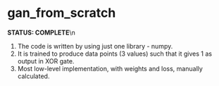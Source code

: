 # gan_from_scratch

**STATUS: COMPLETE**\n
1.  The code is written by using just one library - numpy.
2.  It is trained to produce data points (3 values) such that it gives 1 as output in XOR gate.
3.  Most low-level implementation, with weights and loss, manually calculated.